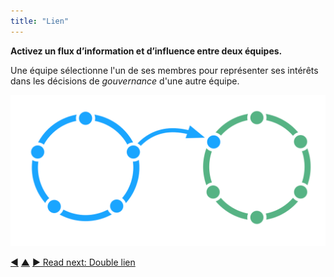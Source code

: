 ```yaml
---
title: "Lien"
---
```



<strong>Activez un flux d’information et d’influence entre deux équipes.</strong>

Une équipe sélectionne l'un de ses membres pour représenter ses intérêts dans les décisions de <dfn data-info="Gouvernance: Le processus de fixer des objectifs et de prendre et de modifier des décisions qui guident les gens pour les atteindre.">gouvernance</dfn> d'une autre équipe.

![Un cercle lié à un autre cercle](img/structural-patterns/link.png)

<div class="bottom-nav">
<a href="role.html" title="Back to: Rôle">◀</a> <a href="building-organizations.html" title="Up: Construire les organisations">▲</a> <a href="double-linking.html" title="">▶ Read next: Double lien</a>
</div>


<script type="text/javascript">
Mousetrap.bind('g n', function() {
    window.location.href = 'double-linking.html';
    return false;
});
</script>

